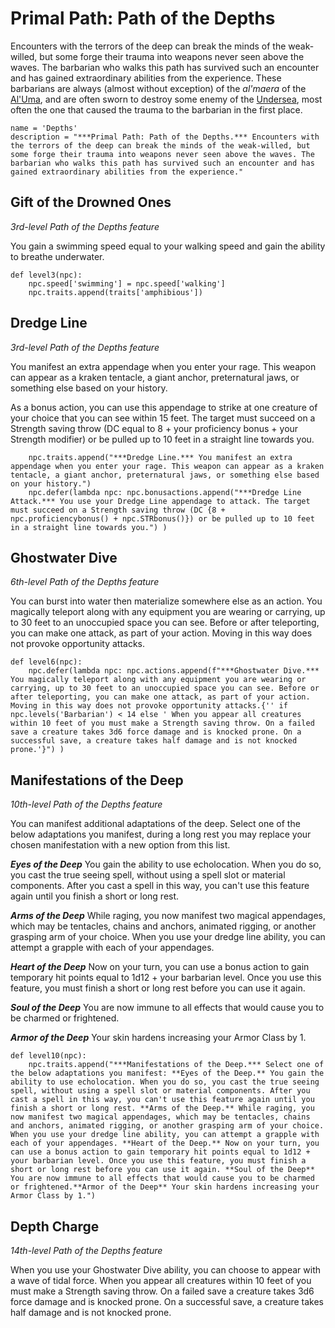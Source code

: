 # Primal Path: Path of the Depths
Encounters with the terrors of the deep can break the minds of the weak-willed, but some forge their trauma into weapons never seen above the waves. The barbarian who walks this path has survived such an encounter and has gained extraordinary abilities from the experience. These barbarians are always (almost without exception) of the *al'maera* of the [Al'Uma](../../Religions/AlUma.md), and are often sworn to destroy some enemy of the [Undersea](../../Geography/Undersea.md), most often the one that caused the trauma to the barbarian in the first place.

```
name = 'Depths'
description = "***Primal Path: Path of the Depths.*** Encounters with the terrors of the deep can break the minds of the weak-willed, but some forge their trauma into weapons never seen above the waves. The barbarian who walks this path has survived such an encounter and has gained extraordinary abilities from the experience."
```

## Gift of the Drowned Ones
*3rd-level Path of the Depths feature*

You gain a swimming speed equal to your walking speed and gain the ability to breathe underwater.

```
def level3(npc):
    npc.speed['swimming'] = npc.speed['walking']
    npc.traits.append(traits['amphibious'])
```

## Dredge Line
*3rd-level Path of the Depths feature*

You manifest an extra appendage when you enter your rage. This weapon can appear as a kraken tentacle, a giant anchor, preternatural jaws, or something else based on your history.

As a bonus action, you can use this appendage to strike at one creature of your choice that you can see within 15 feet. The target must succeed on a Strength saving throw (DC equal to 8 + your proficiency bonus + your Strength modifier) or be pulled up to 10 feet in a straight line towards you.

```
    npc.traits.append("***Dredge Line.*** You manifest an extra appendage when you enter your rage. This weapon can appear as a kraken tentacle, a giant anchor, preternatural jaws, or something else based on your history.")
    npc.defer(lambda npc: npc.bonusactions.append("***Dredge Line Attack.*** You use your Dredge Line appendage to attack. The target must succeed on a Strength saving throw (DC {8 + npc.proficiencybonus() + npc.STRbonus()}) or be pulled up to 10 feet in a straight line towards you.") )
```

## Ghostwater Dive
*6th-level Path of the Depths feature*

You can burst into water then materialize somewhere else as an action. You magically teleport along with any equipment you are wearing or carrying, up to 30 feet to an unoccupied space you can see. Before or after teleporting, you can make one attack, as part of your action. Moving in this way does not provoke opportunity attacks.

```
def level6(npc):
    npc.defer(lambda npc: npc.actions.append(f"***Ghostwater Dive.*** You magically teleport along with any equipment you are wearing or carrying, up to 30 feet to an unoccupied space you can see. Before or after teleporting, you can make one attack, as part of your action. Moving in this way does not provoke opportunity attacks.{'' if npc.levels('Barbarian') < 14 else ' When you appear all creatures within 10 feet of you must make a Strength saving throw. On a failed save a creature takes 3d6 force damage and is knocked prone. On a successful save, a creature takes half damage and is not knocked prone.'}") )
```

## Manifestations of the Deep
*10th-level Path of the Depths feature*

You can manifest additional adaptations of the deep. Select one of the below adaptations you manifest, during a long rest you may replace your chosen manifestation with a new option from this list.

***Eyes of the Deep*** You gain the ability to use echolocation. When you do so, you cast the true seeing spell, without using a spell slot or material components. After you cast a spell in this way, you can't use this feature again until you finish a short or long rest.

***Arms of the Deep*** While raging, you now manifest two magical appendages, which may be tentacles, chains and anchors, animated rigging, or another grasping arm of your choice. When you use your dredge line ability, you can attempt a grapple with each of your appendages.

***Heart of the Deep*** Now on your turn, you can use a bonus action to gain temporary hit points equal to 1d12 + your barbarian level. Once you use this feature, you must finish a short or long rest before you can use it again.

***Soul of the Deep*** You are now immune to all effects that would cause you to be charmed or frightened.

***Armor of the Deep*** Your skin hardens increasing your Armor Class by 1.

```
def level10(npc):
    npc.traits.append("***Manifestations of the Deep.*** Select one of the below adaptations you manifest: **Eyes of the Deep.** You gain the ability to use echolocation. When you do so, you cast the true seeing spell, without using a spell slot or material components. After you cast a spell in this way, you can't use this feature again until you finish a short or long rest. **Arms of the Deep.** While raging, you now manifest two magical appendages, which may be tentacles, chains and anchors, animated rigging, or another grasping arm of your choice. When you use your dredge line ability, you can attempt a grapple with each of your appendages. **Heart of the Deep.** Now on your turn, you can use a bonus action to gain temporary hit points equal to 1d12 + your barbarian level. Once you use this feature, you must finish a short or long rest before you can use it again. **Soul of the Deep** You are now immune to all effects that would cause you to be charmed or frightened.**Armor of the Deep** Your skin hardens increasing your Armor Class by 1.")
```

## Depth Charge
*14th-level Path of the Depths feature*

When you use your Ghostwater Dive ability, you can choose to appear with a wave of tidal force. When you appear all creatures within 10 feet of you must make a Strength saving throw. On a failed save a creature takes 3d6 force damage and is knocked prone. On a successful save, a creature takes half damage and is not knocked prone.
